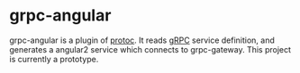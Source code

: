 # grpc-angular

grpc-angular is a plugin of [protoc](http://github.com/google/protobuf).
It reads [gRPC](http://github.com/grpc/grpc-common) service definition,
and generates a angular2 service which connects to grpc-gateway. This
project is currently a prototype.
